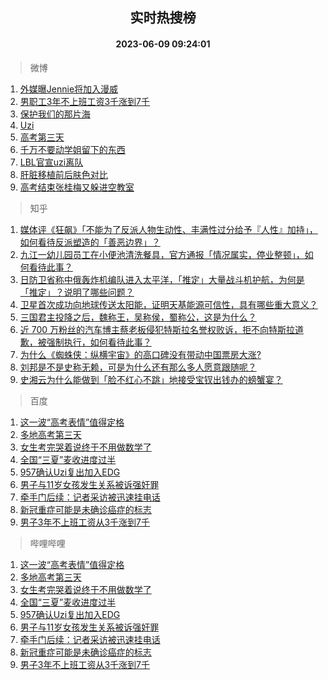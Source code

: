 <div align="center"><h2>实时热搜榜</h2><h4>2023-06-09 09:24:01</h4></div>

> 微博  

1. [外媒曝Jennie将加入漫威](https://s.weibo.com/weibo?q=%23%E5%A4%96%E5%AA%92%E6%9B%9DJennie%E5%B0%86%E5%8A%A0%E5%85%A5%E6%BC%AB%E5%A8%81%23&t=31&band_rank=1&Refer=top)<br />
2. [男职工3年不上班工资3千涨到7千](https://s.weibo.com/weibo?q=%23%E7%94%B7%E8%81%8C%E5%B7%A53%E5%B9%B4%E4%B8%8D%E4%B8%8A%E7%8F%AD%E5%B7%A5%E8%B5%843%E5%8D%83%E6%B6%A8%E5%88%B07%E5%8D%83%23&t=31&band_rank=2&Refer=top)<br />
3. [保护我们的那片海](https://s.weibo.com/weibo?q=%23%E4%BF%9D%E6%8A%A4%E6%88%91%E4%BB%AC%E7%9A%84%E9%82%A3%E7%89%87%E6%B5%B7%23&t=31&band_rank=3&Refer=top)<br />
4. [Uzi](https://s.weibo.com/weibo?q=Uzi&t=31&band_rank=4&Refer=top)<br />
5. [高考第三天](https://s.weibo.com/weibo?q=%23%E9%AB%98%E8%80%83%E7%AC%AC%E4%B8%89%E5%A4%A9%23&t=31&band_rank=5&Refer=top)<br />
6. [千万不要动学姐留下的东西](https://s.weibo.com/weibo?q=%E5%8D%83%E4%B8%87%E4%B8%8D%E8%A6%81%E5%8A%A8%E5%AD%A6%E5%A7%90%E7%95%99%E4%B8%8B%E7%9A%84%E4%B8%9C%E8%A5%BF&t=31&band_rank=6&Refer=top)<br />
7. [LBL官宣uzi离队](https://s.weibo.com/weibo?q=%23LBL%E5%AE%98%E5%AE%A3uzi%E7%A6%BB%E9%98%9F%23&t=31&band_rank=7&Refer=top)<br />
8. [肝脏移植前后肤色对比](https://s.weibo.com/weibo?q=%E8%82%9D%E8%84%8F%E7%A7%BB%E6%A4%8D%E5%89%8D%E5%90%8E%E8%82%A4%E8%89%B2%E5%AF%B9%E6%AF%94&t=31&band_rank=8&Refer=top)<br />
9. [高考结束张桂梅又躲进空教室](https://s.weibo.com/weibo?q=%23%E9%AB%98%E8%80%83%E7%BB%93%E6%9D%9F%E5%BC%A0%E6%A1%82%E6%A2%85%E5%8F%88%E8%BA%B2%E8%BF%9B%E7%A9%BA%E6%95%99%E5%AE%A4%23&t=31&band_rank=9&Refer=top)<br />

> 知乎  

1. [媒体评《狂飙》「不能为了反派人物生动性、丰满性过分给予『人性』加持」，如何看待反派塑造的「善恶边界」？](https://www.zhihu.com/question/605467664)<br />
2. [九江一幼儿园员工在小便池清洗餐具，官方通报「情况属实，停业整顿」，如何看待此事？](https://www.zhihu.com/question/605473307)<br />
3. [日防卫省称中俄轰炸机编队进入太平洋，「推定」大量战斗机护航，为何是「推定」？说明了哪些问题？](https://www.zhihu.com/question/605493462)<br />
4. [卫星首次成功向地球传送太阳能，证明天基能源可信性，具有哪些重大意义？](https://www.zhihu.com/question/605422459)<br />
5. [三国君主投降之后，魏称王，吴称侯，蜀称公，这是为什么？](https://www.zhihu.com/question/499047452)<br />
6. [近 700 万粉丝的汽车博主蔡老板侵犯特斯拉名誉权败诉，拒不向特斯拉道歉，被强制执行，如何看待此事？](https://www.zhihu.com/question/605112962)<br />
7. [为什么《蜘蛛侠：纵横宇宙》的高口碑没有带动中国票房大涨?](https://www.zhihu.com/question/605399059)<br />
8. [刘邦是不是史称无赖，可是为什么还有那么多人愿意跟随呢？](https://www.zhihu.com/question/62872356)<br />
9. [史湘云为什么能做到「脸不红心不跳」地接受宝钗出钱办的螃蟹宴？](https://www.zhihu.com/question/589223280)<br />

> 百度  

1. [这一波“高考表情”值得定格](https://www.baidu.com/s?wd=%E8%BF%99%E4%B8%80%E6%B3%A2%E2%80%9C%E9%AB%98%E8%80%83%E8%A1%A8%E6%83%85%E2%80%9D%E5%80%BC%E5%BE%97%E5%AE%9A%E6%A0%BC&sa=fyb_news&rsv_dl=fyb_news)<br />
2. [多地高考第三天](https://www.baidu.com/s?wd=%E5%A4%9A%E5%9C%B0%E9%AB%98%E8%80%83%E7%AC%AC%E4%B8%89%E5%A4%A9&sa=fyb_news&rsv_dl=fyb_news)<br />
3. [女生考完哭着说终于不用做数学了](https://www.baidu.com/s?wd=%E5%A5%B3%E7%94%9F%E8%80%83%E5%AE%8C%E5%93%AD%E7%9D%80%E8%AF%B4%E7%BB%88%E4%BA%8E%E4%B8%8D%E7%94%A8%E5%81%9A%E6%95%B0%E5%AD%A6%E4%BA%86&sa=fyb_news&rsv_dl=fyb_news)<br />
4. [全国“三夏”麦收进度过半](https://www.baidu.com/s?wd=%E5%85%A8%E5%9B%BD%E2%80%9C%E4%B8%89%E5%A4%8F%E2%80%9D%E9%BA%A6%E6%94%B6%E8%BF%9B%E5%BA%A6%E8%BF%87%E5%8D%8A&sa=fyb_news&rsv_dl=fyb_news)<br />
5. [957确认Uzi复出加入EDG](https://www.baidu.com/s?wd=957%E7%A1%AE%E8%AE%A4Uzi%E5%A4%8D%E5%87%BA%E5%8A%A0%E5%85%A5EDG&sa=fyb_news&rsv_dl=fyb_news)<br />
6. [男子与11岁女孩发生关系被诉强奸罪](https://www.baidu.com/s?wd=%E7%94%B7%E5%AD%90%E4%B8%8E11%E5%B2%81%E5%A5%B3%E5%AD%A9%E5%8F%91%E7%94%9F%E5%85%B3%E7%B3%BB%E8%A2%AB%E8%AF%89%E5%BC%BA%E5%A5%B8%E7%BD%AA&sa=fyb_news&rsv_dl=fyb_news)<br />
7. [牵手门后续：记者采访被迅速挂电话](https://www.baidu.com/s?wd=%E7%89%B5%E6%89%8B%E9%97%A8%E5%90%8E%E7%BB%AD%EF%BC%9A%E8%AE%B0%E8%80%85%E9%87%87%E8%AE%BF%E8%A2%AB%E8%BF%85%E9%80%9F%E6%8C%82%E7%94%B5%E8%AF%9D&sa=fyb_news&rsv_dl=fyb_news)<br />
8. [新冠重症可能是未确诊癌症的标志](https://www.baidu.com/s?wd=%E6%96%B0%E5%86%A0%E9%87%8D%E7%97%87%E5%8F%AF%E8%83%BD%E6%98%AF%E6%9C%AA%E7%A1%AE%E8%AF%8A%E7%99%8C%E7%97%87%E7%9A%84%E6%A0%87%E5%BF%97&sa=fyb_news&rsv_dl=fyb_news)<br />
9. [男子3年不上班工资从3千涨到7千](https://www.baidu.com/s?wd=%E7%94%B7%E5%AD%903%E5%B9%B4%E4%B8%8D%E4%B8%8A%E7%8F%AD%E5%B7%A5%E8%B5%84%E4%BB%8E3%E5%8D%83%E6%B6%A8%E5%88%B07%E5%8D%83&sa=fyb_news&rsv_dl=fyb_news)<br />

> 哔哩哔哩  

1. [这一波“高考表情”值得定格](https://www.baidu.com/s?wd=%E8%BF%99%E4%B8%80%E6%B3%A2%E2%80%9C%E9%AB%98%E8%80%83%E8%A1%A8%E6%83%85%E2%80%9D%E5%80%BC%E5%BE%97%E5%AE%9A%E6%A0%BC&sa=fyb_news&rsv_dl=fyb_news)<br />
2. [多地高考第三天](https://www.baidu.com/s?wd=%E5%A4%9A%E5%9C%B0%E9%AB%98%E8%80%83%E7%AC%AC%E4%B8%89%E5%A4%A9&sa=fyb_news&rsv_dl=fyb_news)<br />
3. [女生考完哭着说终于不用做数学了](https://www.baidu.com/s?wd=%E5%A5%B3%E7%94%9F%E8%80%83%E5%AE%8C%E5%93%AD%E7%9D%80%E8%AF%B4%E7%BB%88%E4%BA%8E%E4%B8%8D%E7%94%A8%E5%81%9A%E6%95%B0%E5%AD%A6%E4%BA%86&sa=fyb_news&rsv_dl=fyb_news)<br />
4. [全国“三夏”麦收进度过半](https://www.baidu.com/s?wd=%E5%85%A8%E5%9B%BD%E2%80%9C%E4%B8%89%E5%A4%8F%E2%80%9D%E9%BA%A6%E6%94%B6%E8%BF%9B%E5%BA%A6%E8%BF%87%E5%8D%8A&sa=fyb_news&rsv_dl=fyb_news)<br />
5. [957确认Uzi复出加入EDG](https://www.baidu.com/s?wd=957%E7%A1%AE%E8%AE%A4Uzi%E5%A4%8D%E5%87%BA%E5%8A%A0%E5%85%A5EDG&sa=fyb_news&rsv_dl=fyb_news)<br />
6. [男子与11岁女孩发生关系被诉强奸罪](https://www.baidu.com/s?wd=%E7%94%B7%E5%AD%90%E4%B8%8E11%E5%B2%81%E5%A5%B3%E5%AD%A9%E5%8F%91%E7%94%9F%E5%85%B3%E7%B3%BB%E8%A2%AB%E8%AF%89%E5%BC%BA%E5%A5%B8%E7%BD%AA&sa=fyb_news&rsv_dl=fyb_news)<br />
7. [牵手门后续：记者采访被迅速挂电话](https://www.baidu.com/s?wd=%E7%89%B5%E6%89%8B%E9%97%A8%E5%90%8E%E7%BB%AD%EF%BC%9A%E8%AE%B0%E8%80%85%E9%87%87%E8%AE%BF%E8%A2%AB%E8%BF%85%E9%80%9F%E6%8C%82%E7%94%B5%E8%AF%9D&sa=fyb_news&rsv_dl=fyb_news)<br />
8. [新冠重症可能是未确诊癌症的标志](https://www.baidu.com/s?wd=%E6%96%B0%E5%86%A0%E9%87%8D%E7%97%87%E5%8F%AF%E8%83%BD%E6%98%AF%E6%9C%AA%E7%A1%AE%E8%AF%8A%E7%99%8C%E7%97%87%E7%9A%84%E6%A0%87%E5%BF%97&sa=fyb_news&rsv_dl=fyb_news)<br />
9. [男子3年不上班工资从3千涨到7千](https://www.baidu.com/s?wd=%E7%94%B7%E5%AD%903%E5%B9%B4%E4%B8%8D%E4%B8%8A%E7%8F%AD%E5%B7%A5%E8%B5%84%E4%BB%8E3%E5%8D%83%E6%B6%A8%E5%88%B07%E5%8D%83&sa=fyb_news&rsv_dl=fyb_news)<br />
